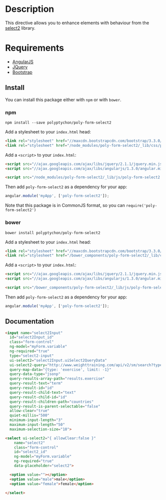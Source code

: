 # Description

This directive allows you to enhance elements with behaviour from the [select2](http://ivaynberg.github.io/select2/) library.

# Requirements

- [AngularJS](http://angularjs.org/)
- [JQuery](http://jquery.com/)
- [Bootstrap](https://github.com/twbs/bootstrap/)

## Install

You can install this package either with `npm` or with `bower`.

### npm

```shell
npm install --save polyptychon/poly-form-select2
```
Add a stylesheet to your `index.html` head:
```html
<link rel="stylesheet" href="//maxcdn.bootstrapcdn.com/bootstrap/3.3.0/css/bootstrap.min.css">
<link rel="stylesheet" href="/node_modules/poly-form-select2/_lib/css/poly-form-select2.css">
```

Add a `<script>` to your `index.html`:

```html
<script src="//ajax.googleapis.com/ajax/libs/jquery/2.1.1/jquery.min.js"></script>
<script src="//ajax.googleapis.com/ajax/libs/angularjs/1.3.0/angular.min.js"></script>

<script src="/node_modules/poly-form-select2/_lib/js/poly-form-select2.min.js"></script>
```

Then add `poly-form-select2` as a dependency for your app:

```javascript
angular.module('myApp', ['poly-form-select2']);
```

Note that this package is in CommonJS format, so you can `require('poly-form-select2')`

### bower

```shell
bower install polyptychon/poly-form-select2
```

Add a stylesheet to your `index.html` head:
```html
<link rel="stylesheet" href="//maxcdn.bootstrapcdn.com/bootstrap/3.3.0/css/bootstrap.min.css">
<link rel="stylesheet" href="/bower_components/poly-form-select2/_lib/css/poly-form-select2.css">
```

Add a `<script>` to your `index.html`:

```html
<script src="//ajax.googleapis.com/ajax/libs/jquery/2.1.1/jquery.min.js"></script>
<script src="//ajax.googleapis.com/ajax/libs/angularjs/1.3.0/angular.min.js"></script>

<script src="/bower_components/poly-form-select2/_lib/js/poly-form-select2.min.js"></script>
```

Then add `poly-form-select2` as a dependency for your app:

```javascript
angular.module('myApp', ['poly-form-select2']);
```

## Documentation

```html
<input name="select2Input"
  id="select2Input_id"
  class="form-control"
  ng-model="myForm.variable"
  ng-required="true"
  type="select2-input"
  ui-select2="select2Input.uiSelect2QueryData"
  ui-select2-query="http://www.weighttraining.com/api/v2/sm/search?types%5B%5D=:type&amp;amp;term=:value&amp;amp;limit=:limit"
  query-map-data="{type: 'exercise', limit: -1}"
  query-data-type="jsonp"
  query-results-array-path="results.exercise"
  query-result-text="term"
  query-result-id="id"
  query-result-child-text="text"
  query-result-child-id="id"
  query-result-children-path="countries"
  query-result-is-parent-selectable="false"
  allow-clear="true"
  quiet-millis="500"
  minimum-input-length="3"
  maximum-input-length="50"
  maximum-selection-size="10">
```

```html
<select ui-select2="{ allowClear:false }"
    name="select2"
    class="form-control"
    id="select2_id"
    ng-model="myForm.variable"
    ng-required="true"
    data-placeholder="select2">

  <option value=""></option>
  <option value="male">male</option>
  <option value="female">female</option>
  
</select>
```
